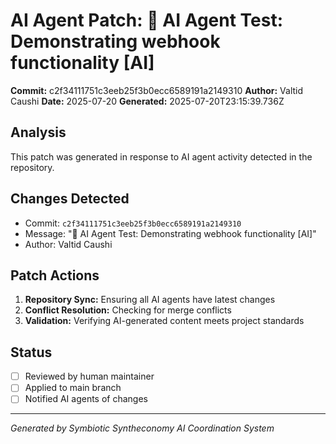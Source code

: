 # AI Agent Patch: 🤖 AI Agent Test: Demonstrating webhook functionality [AI]

**Commit:** c2f34111751c3eeb25f3b0ecc6589191a2149310
**Author:** Valtid Caushi
**Date:** 2025-07-20
**Generated:** 2025-07-20T23:15:39.736Z

## Analysis

This patch was generated in response to AI agent activity detected in the repository.

## Changes Detected

- Commit: `c2f34111751c3eeb25f3b0ecc6589191a2149310`
- Message: "🤖 AI Agent Test: Demonstrating webhook functionality [AI]"
- Author: Valtid Caushi

## Patch Actions

1. **Repository Sync:** Ensuring all AI agents have latest changes
2. **Conflict Resolution:** Checking for merge conflicts
3. **Validation:** Verifying AI-generated content meets project standards

## Status

- [ ] Reviewed by human maintainer
- [ ] Applied to main branch
- [ ] Notified AI agents of changes

---
*Generated by Symbiotic Syntheconomy AI Coordination System*
